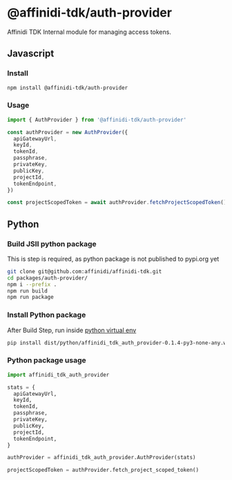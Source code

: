# @affinidi-tdk/auth-provider

Affinidi TDK Internal module for managing access tokens.

## Javascript

### Install

```bash
npm install @affinidi-tdk/auth-provider
```

### Usage

```ts
import { AuthProvider } from '@affinidi-tdk/auth-provider'

const authProvider = new AuthProvider({
  apiGatewayUrl,
  keyId,
  tokenId,
  passphrase,
  privateKey,
  publicKey,
  projectId,
  tokenEndpoint,
})

const projectScopedToken = await authProvider.fetchProjectScopedToken()
```

## Python

### Build JSII python package

This is step is required, as python package is not published to pypi.org yet

```bash
git clone git@github.com:affinidi/affinidi-tdk.git
cd packages/auth-provider/
npm i --prefix .
npm run build
npm run package
```

### Install Python package

After Build Step, run inside [python virtual env](https://docs.python.org/3/library/venv.html)

```bash
pip install dist/python/affinidi_tdk_auth_provider-0.1.4-py3-none-any.whl
```

### Python package usage

```python
import affinidi_tdk_auth_provider

stats = {
  apiGatewayUrl,
  keyId,
  tokenId,
  passphrase,
  privateKey,
  publicKey,
  projectId,
  tokenEndpoint,
}

authProvider = affinidi_tdk_auth_provider.AuthProvider(stats)

projectScopedToken = authProvider.fetch_project_scoped_token()
```
